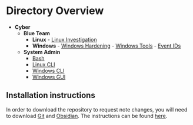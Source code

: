 # Directory Overview

- **Cyber**
  - **Blue Team**
    - **Linux**
	      - [Linux Investigation](Cyber/Blue-Team/Linux/Linux-investigation.md)
    - **Windows**
		  - [Windows Hardening](Cyber/Blue-Team/Windows/Windows-Hardening.md)
		  - [Windows Tools](Cyber/Blue-Team/Windows/Windows-Tools.md)
		  - [Event IDs](Cyber/Blue-Team/Windows/Auth.md)
  - **System Admin**
    - [Bash](Cyber/System-Admin/Bash.md)
    - [Linux CLI](Cyber/System-Admin/Linux-CLI.md)
    - [Windows CLI](Cyber/System-Admin/Windows-CLI.md)
    - [Windows GUI](Cyber/System-Admin/Windows-GUI.md)

## Installation instructions

In order to download the repository to request note changes, you will need to download [Git](https://git-scm.com/downloads) and [Obsidian](https://obsidian.md). The instructions can be found [here](git-instructions.md).